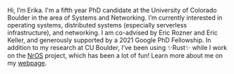 Hi, I’m Erika. I'm a fifth year PhD candidate at the University of Colorado Boulder in the area of Systems and Networking. I’m currently interested in operating systems, distributed systems (especially serverless infrastructure), and networking. I am co-advised by Eric Rozner and Eric Keller, and generously supported by a 2021 Google PhD Fellowship. In addition to my research at CU Boulder, I’ve been using ✨Rust✨ while I work on the [NrOS](https://github.com/vmware-labs/node-replicated-kernel) project, which has been a lot of fun! Learn more about me on my [webpage](https://hunhoffe.github.io/).

<!---
hunhoffe/hunhoffe is a ✨ special ✨ repository because its `README.md` (this file) appears on your GitHub profile.
You can click the Preview link to take a look at your changes.
--->
